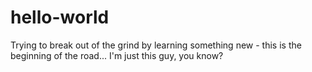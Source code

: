 # hello-world
Trying to break out of the grind by learning something new - this is the beginning of the road...
I'm just this guy, you know?
